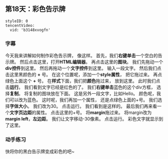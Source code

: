 ## 第18天：彩色告示牌
 
 
 
```@TencentVideo
styleID: 0
tencentVideo:
  vid: 'b3148xvogfn'

```


### 字幕

今天我来讲解如何制作彩色告示牌，
像这样。
首先，我们**右键单击**一个空白的告示牌。
然后点击这里，打开**HTML编辑器**。
再点击这里的**图块**。
我们先拖动一个**div控件**到这里。
然后再拖动一个**文字控件**到这里。
输入一段文字。
然后我们点击这里黑颜色的 **+** 号。
在这个位置呢，添加一个**style属性**，
把它拖过来。
再点绿色上面这个 **+** 号。
在**样式**下面，我们把**颜色**拖过来，
放到这里。
此时我们点击**运行**。
我们看到文字已经是红色的了。
我们**右键单击**蓝色的这个div方框，
选择**复制**。
将复制的图块放在下面。
这是另外一段文字，比如Hello。
颜色呢，我们可以改为蓝色。
这时呢，我们再加一个属性，
还是点绿色上面的+号。
我们选择**字体大小**。
我们改为30。
点击运行。
我们看到是这样的。
最后我们再来看一个**文字页边距**的属性。
点击这里的+号。
将**margin**拖过来。
将margin改为**margin left**，**左边距**。
我们让文字移动-30像素。
点击运行。
彩色文字就显示到了这里。

### 动手练习
快将你的黑白告示牌变成彩色的吧~